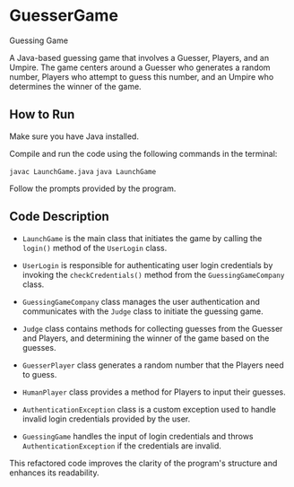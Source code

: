 # GuesserGame
Guessing Game

A Java-based guessing game that involves a Guesser, Players, and an Umpire. The game centers around a Guesser who generates a random number, Players who attempt to guess this number, and an Umpire who determines the winner of the game.


## How to Run

Make sure you have Java installed.

Compile and run the code using the following commands in the terminal:

```javac LaunchGame.java```
```java LaunchGame```


Follow the prompts provided by the program.


## Code Description

- `LaunchGame` is the main class that initiates the game by calling the `login()` method of the `UserLogin` class.

- `UserLogin` is responsible for authenticating user login credentials by invoking the `checkCredentials()` method from the `GuessingGameCompany` class.

- `GuessingGameCompany` class manages the user authentication and communicates with the `Judge` class to initiate the guessing game.

- `Judge` class contains methods for collecting guesses from the Guesser and Players, and determining the winner of the game based on the guesses.

- `GuesserPlayer` class generates a random number that the Players need to guess.

- `HumanPlayer` class provides a method for Players to input their guesses.

- `AuthenticationException` class is a custom exception used to handle invalid login credentials provided by the user.

- `GuessingGame` handles the input of login credentials and throws `AuthenticationException` if the credentials are invalid.

This refactored code improves the clarity of the program's structure and enhances its readability.
